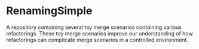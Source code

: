 # RenamingSimple

A repository containing several toy merge scenarios containing various refactorings. These toy merge scenarios improve our understanding of how refactorings can complicate merge scenarios in a controlled environment. 
